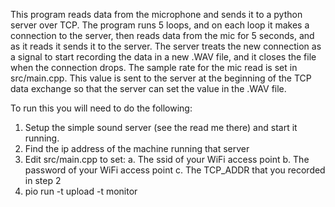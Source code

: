 
This program reads data from the microphone and sends it to a python server over TCP.
The program runs 5 loops, and on each loop it makes a connection to the server, then
reads data from the mic for 5 seconds, and as it reads it sends it to the server.
The server treats the new connection as a signal to start recording the data in
a new .WAV file, and it closes the file when the connection drops.
The sample rate for the mic read is set in src/main.cpp. This value is sent to the
server at the beginning of the TCP data exchange so that the server can set the value
in the .WAV file.

To run this you will need to do the following:

1. Setup the simple sound server (see the read me there) and start it running.
2. Find the ip address of the machine running that server
3. Edit src/main.cpp to set:
   a. The ssid of your WiFi access point
   b. The password of your WiFi access point
   c. The TCP_ADDR that you recorded in step 2
4. pio run -t upload -t monitor


